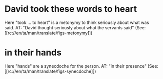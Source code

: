 # David took these words to heart

Here "took ... to heart" is a metonymy to think seriously about what was said. AT: "David thought seriously about what the servants said" (See: [[rc://en/ta/man/translate/figs-metonymy]])

# in their hands

Here "hands" are a synecdoche for the person. AT: "in their presence" (See: [[rc://en/ta/man/translate/figs-synecdoche]])